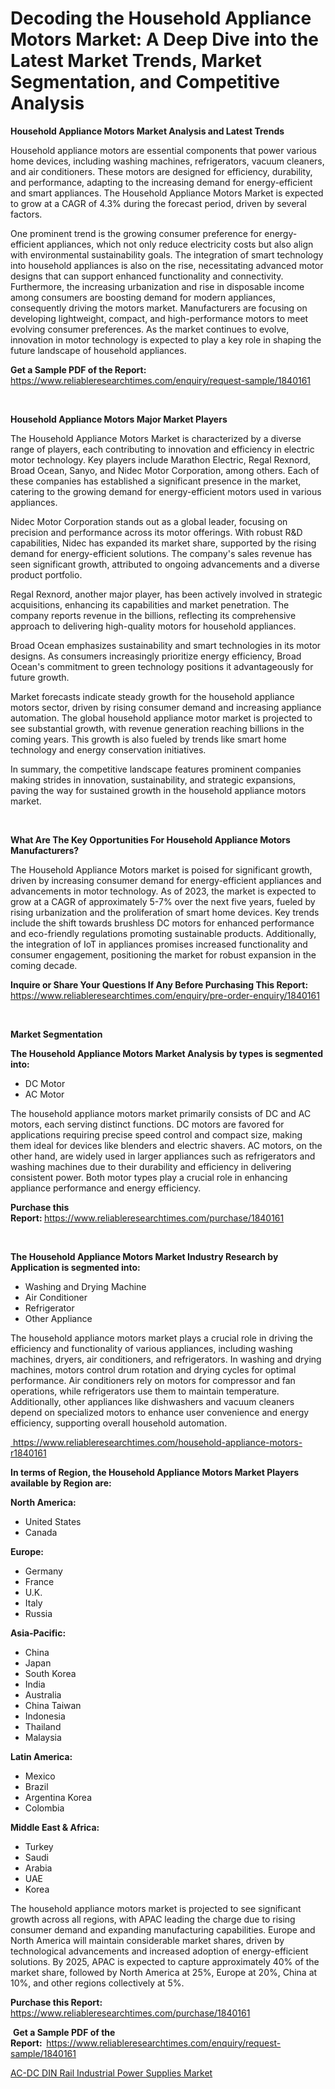 <p><h1>Decoding the Household Appliance Motors Market: A Deep Dive into the Latest Market Trends, Market Segmentation, and Competitive Analysis</h1></p><p><strong>Household Appliance Motors Market Analysis and Latest Trends</strong></p>
<p><p>Household appliance motors are essential components that power various home devices, including washing machines, refrigerators, vacuum cleaners, and air conditioners. These motors are designed for efficiency, durability, and performance, adapting to the increasing demand for energy-efficient and smart appliances. The Household Appliance Motors Market is expected to grow at a CAGR of 4.3% during the forecast period, driven by several factors. </p><p>One prominent trend is the growing consumer preference for energy-efficient appliances, which not only reduce electricity costs but also align with environmental sustainability goals. The integration of smart technology into household appliances is also on the rise, necessitating advanced motor designs that can support enhanced functionality and connectivity. Furthermore, the increasing urbanization and rise in disposable income among consumers are boosting demand for modern appliances, consequently driving the motors market. Manufacturers are focusing on developing lightweight, compact, and high-performance motors to meet evolving consumer preferences. As the market continues to evolve, innovation in motor technology is expected to play a key role in shaping the future landscape of household appliances.</p></p>
<p><strong>Get a Sample PDF of the Report:&nbsp;</strong> <a href="https://www.reliableresearchtimes.com/enquiry/request-sample/1840161?utm_campaign=2646&utm_medium=2&utm_source=Github&utm_content=ia&utm_term=12042025&utm_id=household-appliance-motors">https://www.reliableresearchtimes.com/enquiry/request-sample/1840161</a></p>
<p>&nbsp;</p>
<p><strong>Household Appliance Motors Major Market Players</strong></p>
<p><p>The Household Appliance Motors Market is characterized by a diverse range of players, each contributing to innovation and efficiency in electric motor technology. Key players include Marathon Electric, Regal Rexnord, Broad Ocean, Sanyo, and Nidec Motor Corporation, among others. Each of these companies has established a significant presence in the market, catering to the growing demand for energy-efficient motors used in various appliances.</p><p>Nidec Motor Corporation stands out as a global leader, focusing on precision and performance across its motor offerings. With robust R&D capabilities, Nidec has expanded its market share, supported by the rising demand for energy-efficient solutions. The company's sales revenue has seen significant growth, attributed to ongoing advancements and a diverse product portfolio.</p><p>Regal Rexnord, another major player, has been actively involved in strategic acquisitions, enhancing its capabilities and market penetration. The company reports revenue in the billions, reflecting its comprehensive approach to delivering high-quality motors for household appliances.</p><p>Broad Ocean emphasizes sustainability and smart technologies in its motor designs. As consumers increasingly prioritize energy efficiency, Broad Ocean's commitment to green technology positions it advantageously for future growth.</p><p>Market forecasts indicate steady growth for the household appliance motors sector, driven by rising consumer demand and increasing appliance automation. The global household appliance motor market is projected to see substantial growth, with revenue generation reaching billions in the coming years. This growth is also fueled by trends like smart home technology and energy conservation initiatives.</p><p>In summary, the competitive landscape features prominent companies making strides in innovation, sustainability, and strategic expansions, paving the way for sustained growth in the household appliance motors market.</p></p>
<p>&nbsp;</p>
<p><strong>What Are The Key Opportunities For Household Appliance Motors Manufacturers?</strong></p>
<p><p>The Household Appliance Motors market is poised for significant growth, driven by increasing consumer demand for energy-efficient appliances and advancements in motor technology. As of 2023, the market is expected to grow at a CAGR of approximately 5-7% over the next five years, fueled by rising urbanization and the proliferation of smart home devices. Key trends include the shift towards brushless DC motors for enhanced performance and eco-friendly regulations promoting sustainable products. Additionally, the integration of IoT in appliances promises increased functionality and consumer engagement, positioning the market for robust expansion in the coming decade.</p></p>
<p><strong>Inquire or Share Your Questions If Any Before Purchasing This Report:</strong> <a href="https://www.reliableresearchtimes.com/enquiry/pre-order-enquiry/1840161?utm_campaign=2646&utm_medium=2&utm_source=Github&utm_content=ia&utm_term=12042025&utm_id=household-appliance-motors">https://www.reliableresearchtimes.com/enquiry/pre-order-enquiry/1840161</a></p>
<p>&nbsp;</p>
<p><strong>Market Segmentation</strong></p>
<p><strong>The Household Appliance Motors Market Analysis by types is segmented into:</strong></p>
<p><ul><li>DC Motor</li><li>AC Motor</li></ul></p>
<p><p>The household appliance motors market primarily consists of DC and AC motors, each serving distinct functions. DC motors are favored for applications requiring precise speed control and compact size, making them ideal for devices like blenders and electric shavers. AC motors, on the other hand, are widely used in larger appliances such as refrigerators and washing machines due to their durability and efficiency in delivering consistent power. Both motor types play a crucial role in enhancing appliance performance and energy efficiency.</p></p>
<p><strong>Purchase this Report:&nbsp;</strong><a href="https://www.reliableresearchtimes.com/purchase/1840161?utm_campaign=2646&utm_medium=2&utm_source=Github&utm_content=ia&utm_term=12042025&utm_id=household-appliance-motors">https://www.reliableresearchtimes.com/purchase/1840161</a></p>
<p>&nbsp;</p>
<p><strong>The Household Appliance Motors Market Industry Research by Application is segmented into:</strong></p>
<p><ul><li>Washing and Drying Machine</li><li>Air Conditioner</li><li>Refrigerator</li><li>Other Appliance</li></ul></p>
<p><p>The household appliance motors market plays a crucial role in driving the efficiency and functionality of various appliances, including washing machines, dryers, air conditioners, and refrigerators. In washing and drying machines, motors control drum rotation and drying cycles for optimal performance. Air conditioners rely on motors for compressor and fan operations, while refrigerators use them to maintain temperature. Additionally, other appliances like dishwashers and vacuum cleaners depend on specialized motors to enhance user convenience and energy efficiency, supporting overall household automation.</p></p>
<p><a href="https://www.reliableresearchtimes.com/household-appliance-motors-r1840161?utm_campaign=2646&utm_medium=2&utm_source=Github&utm_content=ia&utm_term=12042025&utm_id=household-appliance-motors">&nbsp;https://www.reliableresearchtimes.com/household-appliance-motors-r1840161</a></p>
<p><strong>In terms of Region, the Household Appliance Motors Market Players available by Region are:</strong></p>
<p>
    <p> <strong> North America: </strong>
        <ul>
            <li>United States</li>
            <li>Canada</li>
        </ul>
        </p> 
    <p> <strong> Europe: </strong>
        <ul>
            <li>Germany</li>
            <li>France</li>
            <li>U.K.</li>
            <li>Italy</li>
            <li>Russia</li>
        </ul>
        </p> 
    <p> <strong> Asia-Pacific: </strong>
        <ul>
            <li>China</li>
            <li>Japan</li>
            <li>South Korea</li>
            <li>India</li>
            <li>Australia</li>
            <li>China Taiwan</li>
            <li>Indonesia</li>
            <li>Thailand</li>
            <li>Malaysia</li>
        </ul>
        </p> 
    <p> <strong> Latin America: </strong>
        <ul>
            <li>Mexico</li>
            <li>Brazil</li>
            <li>Argentina Korea</li>
            <li>Colombia</li>
        </ul>
        </p> 
    <p> <strong> Middle East & Africa: </strong>
        <ul>
            <li>Turkey</li>
            <li>Saudi</li>
            <li>Arabia</li>
            <li>UAE</li>
            <li>Korea</li>
        </ul>
    </p>
    </p>
<p><p>The household appliance motors market is projected to see significant growth across all regions, with APAC leading the charge due to rising consumer demand and expanding manufacturing capabilities. Europe and North America will maintain considerable market shares, driven by technological advancements and increased adoption of energy-efficient solutions. By 2025, APAC is expected to capture approximately 40% of the market share, followed by North America at 25%, Europe at 20%, China at 10%, and other regions collectively at 5%.</p></p>
<p><strong>Purchase this Report: </strong><a href="https://www.reliableresearchtimes.com/purchase/1840161?utm_campaign=2646&utm_medium=2&utm_source=Github&utm_content=ia&utm_term=12042025&utm_id=household-appliance-motors">https://www.reliableresearchtimes.com/purchase/1840161</a></p>
<p>&nbsp;<strong>Get a Sample PDF of the Report:&nbsp;&nbsp;</strong><a href="https://www.reliableresearchtimes.com/enquiry/request-sample/1840161?utm_campaign=2646&utm_medium=2&utm_source=Github&utm_content=ia&utm_term=12042025&utm_id=household-appliance-motors">https://www.reliableresearchtimes.com/enquiry/request-sample/1840161</a></p>
<p><strong></strong></p>
<p><p><a href="https://github.com/sternymkere4/Market-Research-Report-List-1/blob/main/ac-dc-din-rail-industrial-power-supplies-market.md?utm_campaign=2646&utm_medium=2&utm_source=Github&utm_content=ia&utm_term=12042025&utm_id=household-appliance-motors">AC-DC DIN Rail Industrial Power Supplies Market</a></p></p>